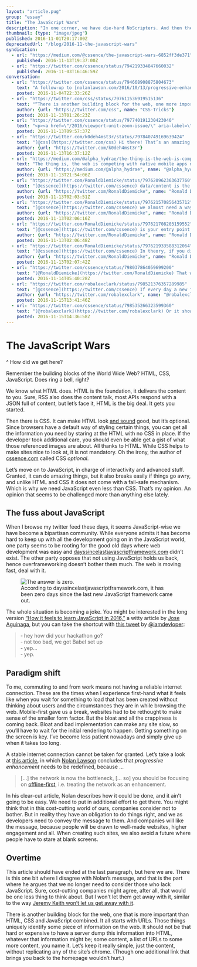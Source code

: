 ```yaml
---
layout: "article.pug"
group: "essay"
title: "The JavaScript Wars"
description: "In one corner, we have die-hard NoScripters. And then there are “The Others”."
thumbnail: {type: "image/jpeg"}
published: 2016-11-01T20:17:00Z
deprecatedUrl: "/blog/2016-11-the-javascript-wars"
syndication:
  - url: "https://medium.com/@cssence/the-javascript-wars-6852ff3de371"
    published: 2016-11-13T19:37:00Z
  - url: "https://twitter.com/cssence/status/794219334847660032"
    published: 2016-11-03T16:46:59Z
conversation:
  - url: "https://twitter.com/cssence/status/794668908875804673"
    text: "A follow-up to [nolanlawson.com/2016/10/13/progressive-enhancement-isnt-dead-but-it-smells-funny](https://nolanlawson.com/2016/10/13/progressive-enhancement-isnt-dead-but-it-smells-funny/) by [@nolanlawson](https://twitter.com/nolanlawson)"
    posted: 2016-11-04T22:33:26Z
  - url: "https://twitter.com/css/status/797611536919515136"
    text: "“There is another building block for the web, one more important than HTML, CSS &amp; JS combined … URLs.”<br>[cssence.com/blog/2016-11-the-javascript-wars](https://cssence.com/2016/the-javascript-wars)"
    author: {url: "https://twitter.com/css", name: "CSS-Tricks"}
    posted: 2016-11-13T01:26:23Z
  - url: "https://twitter.com/cssence/status/797740191230423040"
    text: "<p><a href=\"/2016/viewport-unit-zoom-issue/\" aria-label=\"First part of this comment.\">[…]</a> [@css](https://twitter.com/css) thanks for sharing</p>"
    posted: 2016-11-13T09:57:37Z
  - url: "https://twitter.com/k0deh4mst3r/status/797840749169639424"
    text: "[@css](https://twitter.com/css) Hi there! That’s an amazing article really, informative, bitterly truthful &amp; awakening! In this scenario what one should do?!"
    author: {url: "https://twitter.com/k0deh4mst3r"}
    posted: 2016-11-13T16:37:12Z
  - url: "https://medium.com/@alpha_hydrae/the-thing-is-the-web-is-competing-with-native-mobile-apps-now-b0b5de56c656"
    text: "The thing is, the web is competing with native mobile apps now. It’s in the interest of web developers that the web isn’t falling behind and is instead growing. The competition with rich native apps and the growing expectations from users is why the javascript ecosystem is exploding."
    author: {url: "https://medium.com/@alpha_hydrae", name: "@alpha_hydrae"}
    posted: 2016-11-13T21:54:06Z
  - url: "https://twitter.com/RonaldDiemicke/status/797620962363637760"
    text: "[@cssence](https://twitter.com/cssence) data/content is the starting point, which is JSON’s appeal. It’s raw data that can be formatted in any way. HTML is structure."
    author: {url: "https://twitter.com/RonaldDiemicke", name: "Ronald Diemicke"}
    posted: 2016-11-13T02:03:51Z
  - url: "https://twitter.com/RonaldDiemicke/status/797621570856435712"
    text: "[@cssence](https://twitter.com/cssence) we almost need a way to map urls to HTML (structure) and to data (json) so browsers decide what to use in a PWA fashion"
    author: {url: "https://twitter.com/RonaldDiemicke", name: "Ronald Diemicke"}
    posted: 2016-11-13T02:06:16Z
  - url: "https://twitter.com/RonaldDiemicke/status/797621708203159552"
    text: "[@cssence](https://twitter.com/cssence) is your entry point to the app gives you the structure and initial data and subsequent hits only return the raw data"
    author: {url: "https://twitter.com/RonaldDiemicke", name: "Ronald Diemicke"}
    posted: 2016-11-13T02:06:48Z
  - url: "https://twitter.com/RonaldDiemicke/status/797621933588312064"
    text: "[@cssence](https://twitter.com/cssence) In theory, if you did that, and you turn JS off, you should still be able to use the whole thing."
    author: {url: "https://twitter.com/RonaldDiemicke", name: "Ronald Diemicke"}
    posted: 2016-11-13T02:07:42Z
  - url: "https://twitter.com/cssence/status/798037864059699200"
    text: "[@RonaldDiemicke](https://twitter.com/RonaldDiemicke) That would be efficient. Until browsers can do that HTML=base. Will be interesting to see where PWAs take us."
    posted: 2016-11-14T05:40:28Z
  - url: "https://twitter.com/robalexclark/status/798521376357289985"
    text: "[@cssence](https://twitter.com/cssence) If every day a new framework appears shows how poor JS is as a productive language.We need to start again. WebAssembly?"
    author: {url: "https://twitter.com/robalexclark", name: "@robalexclark"}
    posted: 2016-11-15T13:41:46Z
  - url: "https://twitter.com/cssence/status/798535266323599360"
    text: "[@robalexclark](https://twitter.com/robalexclark) Or it shows how exiting JS is. I use it in a productive manner, but right now JS is all over the place #FindTheBalance"
    posted: 2016-11-15T14:36:58Z
---
```


# The JavaScript Wars
^ How did we get here?

Remember the building blocks of the World Wide Web? HTML, CSS, JavaScript. Does ring a bell, right?

We know what HTML does. HTML is the foundation, it delivers the content to you. Sure, RSS also does the content talk, most APIs respond with a JSON full of content, but let’s face it, HTML is the big deal. It gets you started.

Then there is CSS. It can make HTML look [and sound](https://www.w3.org/TR/css3-speech/) good, but it’s optional. Since browsers have a default way of styling certain things, you can get all the information you need by staring at the HTML with no CSS in place. If the developer took additional care, you should even be able get a gist of what those referenced images are about. All thanks to HTML. While CSS helps to make sites nice to look at, it is not mandatory. Oh the irony, the author of [cssence.com](https://cssence.com/) called CSS _optional_.

Let’s move on to JavaScript, in charge of interactivity and advanced stuff. Granted, it can do amazing things, but it also breaks easily if things go awry, and unlike HTML and CSS it does not come with a fail-safe mechanism. Which is why we need JavaScript even less than CSS. That’s my opinion. An opinion that seems to be challenged more than anything else lately.

## The fuss about JavaScript

When I browse my twitter feed these days, it seems JavaScript-wise we have become a bipartisan community. While everyone admits it has become hard to keep up with all the development going on in the JavaScript world, one party seems to be rooting for the good old days where web development was easy and [days&#8203;since&#8203;last&#8203;javascript&#8203;framework.com](https://dayssincelastjavascriptframework.com) didn’t exist. The other party opposes that not using JavaScript holds us back, hence overframeworking doesn’t bother them much. The web is moving fast, deal with it.

<figure><img src="/2016/the-javascript-wars/dayssincelastjavascriptframework.png" alt="The answer is zero."><figcaption>According to days&#8203;since&#8203;last&#8203;javascript&#8203;framework.com, it has been zero days since the last new JavaScript framework came out.</figcaption></figure>

The whole situation is becoming a joke. You might be interested in the long version [“How it feels to learn JavaScript in 2016,”](https://hackernoon.com/how-it-feels-to-learn-javascript-in-2016-d3a717dd577f) a witty article by [Jose Aguinaga](https://hackernoon.com/@jjperezaguinaga), but you can take the shortcut with [this tweet](https://twitter.com/iamdevloper/status/787969734918668289) by [@iamdevloper](https://twitter.com/iamdevloper):

> &dash; hey how did your hackathon go?  
> &dash; not too bad, we got Babel set up  
> &dash; yep…  
> &dash; yep.

## Paradigm shift

To me, commuting to and from work means not having a reliable internet connection. These are the times when I experience first-hand what it feels like when you wait for something to load that has been created without thinking about users and the circumstances they are in while browsing the web. Mobile-first gave us a break, websites had to be rethought to make sense of the smaller form factor. But the bloat and all the crappiness is coming back. Bloat and bad implementation can make any site slow, so you’ll have to wait for the initial rendering to happen. Getting something on the screen is key. I’ve become less patient nowadays and simply give up when it takes too long.

A stable internet connection cannot be taken for granted. Let’s take a look at [this article](https://nolanlawson.com/2016/10/13/progressive-enhancement-isnt-dead-but-it-smells-funny/), in which [Nolan Lawson](https://twitter.com/nolanlawson/) concludes that _progressive enhancement_ needs to be redefined, because …

> […] the network is now the bottleneck, [… so] you should be focusing on [offline-first](http://offlinefirst.org/), i.e. treating the network as an enhancement.

In his clear-cut article, Nolan describes how it could be done, and it ain’t going to be easy. We need to put in additional effort to get there. You might think that in this cost-cutting world of ours, companies consider not to bother. But in reality they have an obligation to do things right, and we as developers need to convey the message to them. And companies will like the message, because people will be drawn to well-made websites, higher engagement and all. When creating such sites, we also avoid a future where people have to stare at blank screens.

## Overtime

This article should have ended at the last paragraph, but here we are. There is this one bit where I disagree with Nolan’s message, and that is the part where he argues that we no longer need to consider those who lack JavaScript. Sure, cost-cutting companies might agree, after all, that would be one less thing to think about. But I won’t let them get away with it, similar to the way [Jeremy Keith won’t let us get away with it](https://adactio.com/journal/11354).

There is another building block for the web, one that is more important than HTML, CSS and JavaScript combined. It all starts with URLs. Those things uniquely identify some piece of information on the web. It should not be that hard or expensive to have a server dump this information into HTML, whatever that information might be; some content, a list of URLs to some more content, you name it. Let’s keep it really simple, just the content, without replicating any of the site’s chrome. (Though one additional link that brings you back to the homepage wouldn’t hurt.)
